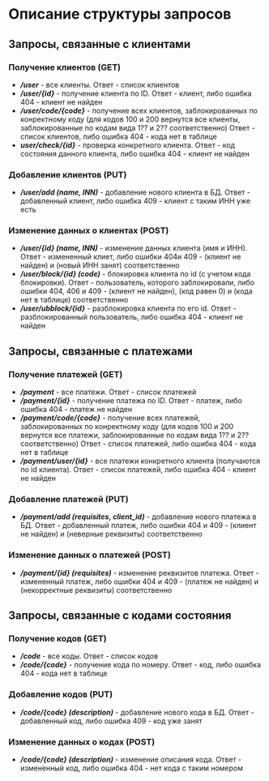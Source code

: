 # Описание структуры запросов

## Запросы, связанные с клиентами

### Получение клиентов (GET)

* ***/user*** - все клиенты. Ответ - список клиентов
* ***/user/{id}*** - получение клиента по ID. Ответ - клиент, либо ошибка 404 - клиент не найден
* ***/user/code/{code}*** - получение всех клиентов, заблокированных по конректному коду (для кодов 100 и 200 вернутся все клиенты, заблокированные по кодам вида 1?? и 2?? соответственно)
  Ответ - список клиентов, либо ошибка 404 - кода нет в таблице
* ***user/check/{id}*** - проверка конкретного клиента. Ответ - код состояния данного клиента, либо ошибка 404 - клиент не найден

### Добавление клиентов (PUT)

* ***/user/add (name, INN)*** - добавление нового клиента в БД. Ответ - добавленный клиент, либо ошибка 409 - клиент с таким ИНН уже есть

### Изменение данных о клиентах (POST)

* ***/user/{id} (name, INN)*** - изменение данных клиента (имя и ИНН). Ответ - измененный клиет, либо ошибки 404и 409 - (клиент не найден) и (новый ИНН занят) соответственно
* ***/user/block/{id} (code)*** - блокировка клиента по id (с учетом кода блокировки). Ответ - пользователь, которого заблокировали, либо ошибки 404, 406 и 409 -
(клиент не найден), (код равен 0) и (кода нет в таблице) соответственно
* ***/user/ubblock/{id}*** - разблокировка клиента по его id. Ответ - разблокированный пользователь, либо ошибка 404 - клиент не найден

## Запросы, связанные с платежами

### Получение платежей (GET)

* ***/payment*** - все платежи. Ответ - список платежей
* ***/payment/{id}*** - получение платежа по ID. Ответ - платеж, либо ошибка 404 - платеж не найден
* ***/payment/code/{code}*** - получение всех платежей, заблокированных по конректному коду (для кодов 100 и 200 вернутся все платежи, заблокированные по кодам вида 1?? и 2?? соответственно)
  Ответ - список платежей, либо ошибка 404 - кода нет в таблице
* ***/payment/user/{id}*** - все платежи конкретного клиента (получаются по id клиента). Ответ - список платежей, либо ошибка 404 - клиент не найден

### Добавление платежей (PUT)

* ***/payment/add (requisites, client_id)*** - добавление нового платежа в БД. Ответ - добавленный платеж, либо ошибки 404 и 409 - (клиент не найден) и (неверные реквизиты) соответственно

### Изменение данных о платежей (POST)

* ***/payment/{id} (requisites)*** - изменение реквизитов платежа. Ответ - измененный платеж, либо ошибки 404 и 409 - (платеж не найден) и (некорректные реквизиты) соответственно

## Запросы, связанные с кодами состояния

### Получение кодов (GET)

* ***/code*** - все коды. Ответ - список кодов
* ***/code/{code}*** - получение кода по номеру. Ответ - код, либо ошибка 404 - кода нет в таблице

### Добавление кодов (PUT)

* ***/code/{code} (description)*** - добавление нового кода в БД. Ответ - добавленный код, либо ошибка 409 - код уже занят

### Изменение данных о кодах (POST)

* ***/code/{code} (description)*** - изменение описания кода. Ответ - измененный код, либо ошибка 404 - нет кода с таким номером
